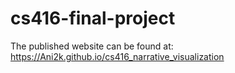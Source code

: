 # cs416-final-project
The published website can be found at: https://Ani2k.github.io/cs416_narrative_visualization